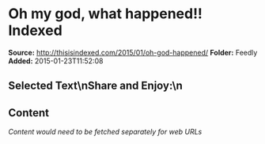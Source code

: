 # Oh my god, what happened!! Indexed

**Source:** http://thisisindexed.com/2015/01/oh-god-happened/
**Folder:** Feedly
**Added:** 2015-01-23T11:52:08


## Selected Text\nShare and Enjoy:\n

## Content
*Content would need to be fetched separately for web URLs*
